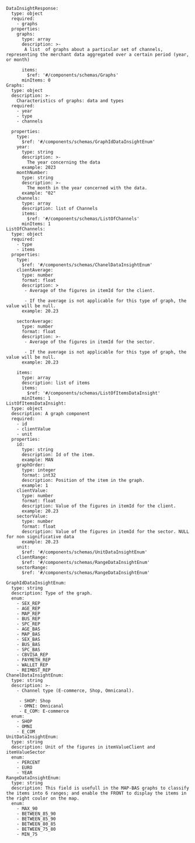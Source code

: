     DataInsightResponse:
      type: object
      required:
        - graphs
      properties:
        graphs:
          type: array
          description: >-
           A list  of graphs about a particular set of channels, representing the merchant data aggregated over a certain period (year, or month)
          
          items:
            $ref: '#/components/schemas/Graphs'
          minItems: 0
    Graphs:
      type: object
      description: >-
        Characteristics of graphs: data and types
      required:
        - year
        - type
        - channels
        
      properties:
        type:
          $ref: '#/components/schemas/GraphIdDataInsightEnum'
        year:
          type: string
          description: >-
            The year concerning the data
          example: 2023 
        monthNumber:
          type: string
          description: >-
            The month in the year concerned with the data.
          example: "02"
        channels:
          type: array
          description: list of Channels
          items:
            $ref: '#/components/schemas/ListOfChannels'
          minItems: 1
    ListOfChannels:
      type: object
      required:
        - type
        - items
      properties:
        type:
          $ref: '#/components/schemas/ChanelDataInsightEnum'
        clientAverage:
          type: number
          format: float
          description: >
           - Average of the figures in itemId for the client. 
           
           - If the average is not applicable for this type of graph, the value will be null.
          example: 20.23
        
        sectorAverage:
          type: number
          format: float
          description: >-
           - Average of the figures in itemId for the sector.
           
           - If the average is not applicable for this type of graph, the value will be null.
          example: 20.23
        
        items:
          type: array
          description: list of items
          items:
            $ref: '#/components/schemas/ListOfItemsDataInsight'
          minItems: 1          
    ListOfItemsDataInsight:
      type: object
      description: A graph component
      required:
        - id
        - clientValue
        - unit
      properties:
        id:
          type: string
          description: Id of the item. 
          example: MAN      
        graphOrder:
          type: integer
          format: int32
          description: Position of the item in the graph. 
          example: 1 
        clientValue:
          type: number
          format: float
          description: Value of the figures in itemId for the client. 
          example: 20.23 
        sectorValue:
          type: number
          format: float
          description: Value of the figures in itemId for the sector. NULL for non significative data 
          example: 20.23
        unit:
          $ref: '#/components/schemas/UnitDataInsightEnum'
        clientRange:
          $ref: '#/components/schemas/RangeDataInsightEnum'
        sectorRange:
          $ref: '#/components/schemas/RangeDataInsightEnum'
        
    GraphIdDataInsightEnum:
      type: string
      description: Type of the graph.
      enum:
        - SEX_REP
        - AGE_REP
        - MAP_REP
        - BUS_REP
        - SPC_REP
        - AGE_BAS
        - MAP_BAS
        - SEX_BAS
        - BUS_BAS
        - SPC_BAS
        - CBVISA_REP
        - PAYMETH_REP
        - WALLET_REP
        - REIMBST_REP
    ChanelDataInsightEnum:
      type: string
      description: >-
        - Channel type (E-commerce, Shop, Omnicanal).
        
         - SHOP: Shop
         - OMNI: Omnicanal
         - E_COM: E-commerce
      enum:
        - SHOP
        - OMNI
        - E_COM        
    UnitDataInsightEnum:
      type: string
      description: Unit of the figures in itemValueClient and itemValueSector
      enum:
        - PERCENT
        - EURO
        - YEAR
    RangeDataInsightEnum:
      type: string
      description: This field is usefull in the MAP-BAS graphs to classify the items into 6 ranges; and enable the FRONT to display the items in the right coulor on the map.
      enum:
        - MAX_90
        - BETWEEN_85_90
        - BETWEEN_85_90
        - BETWEEN_80_85
        - BETWEEN_75_80
        - MIN_75  
    
